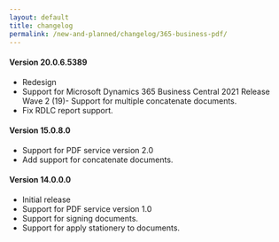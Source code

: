 ```yaml
---
layout: default
title: changelog
permalink: /new-and-planned/changelog/365-business-pdf/
---
```


#### Version 20.0.6.5389

 - Redesign
 - Support for Microsoft Dynamics 365 Business Central 2021 Release Wave 2 (19)- Support for multiple concatenate documents.
 - Fix RDLC report support.

#### Version 15.0.8.0

 - Support for PDF service version 2.0
 - Add support for concatenate documents.

#### Version 14.0.0.0

 - Initial release
 - Support for PDF service version 1.0
 - Support for signing documents.
 - Support for apply stationery to documents.